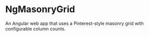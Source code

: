 # NgMasonryGrid

An Angular web app that uses a Pinterest-style masonry grid with configurable column counts.
